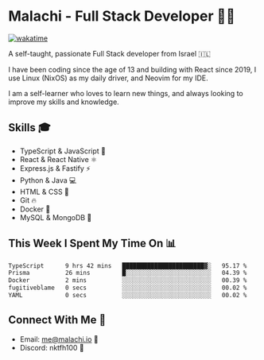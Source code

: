 # Malachi - Full Stack Developer 🚀🔥
[![wakatime](https://wakatime.com/badge/user/112ec769-e669-4b78-a46f-cf4343930741.svg)](https://wakatime.com/@112ec769-e669-4b78-a46f-cf4343930741)

A self-taught, passionate Full Stack developer from Israel 🇮🇱

I have been coding since the age of 13 and building with React since 2019, I use Linux (NixOS) as my daily driver, and Neovim for my IDE.

I am a self-learner who loves to learn new things, and always looking to improve my skills and knowledge.

## Skills 🎓
- TypeScript & JavaScript 💎
- React & React Native ⚛️
- Express.js & Fastify ⚡️
- Python & Java 💻
- HTML & CSS 🎨
- Git 🔥
- Docker 🐳
- MySQL & MongoDB 💾

## This Week I Spent My Time On 📊
<!--START_SECTION:waka-->

```txt
TypeScript      9 hrs 42 mins   ███████████████████████▓░   95.17 %
Prisma          26 mins         █░░░░░░░░░░░░░░░░░░░░░░░░   04.39 %
Docker          2 mins          ░░░░░░░░░░░░░░░░░░░░░░░░░   00.39 %
fugitiveblame   0 secs          ░░░░░░░░░░░░░░░░░░░░░░░░░   00.02 %
YAML            0 secs          ░░░░░░░░░░░░░░░░░░░░░░░░░   00.02 %
```

<!--END_SECTION:waka-->


## Connect With Me 📱
- Email: me@malachi.io 📧
- Discord: nktfh100 👾

